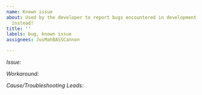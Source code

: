 ```yaml
---
name: Known issue
about: Used by the developer to report bugs encountered in development. Use bug report
  instead!
title: ''
labels: bug, known issue
assignees: JusMahBASSCannon

---
```


*Issue:*

*Workaround:*

*Cause/Troubleshooting Leads:*
